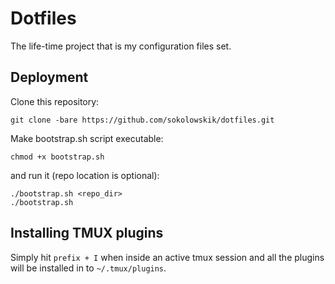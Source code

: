 Dotfiles
========

The life-time project that is my configuration files set.

Deployment
----------

Clone this repository:

```Shell
git clone -bare https://github.com/sokolowskik/dotfiles.git
```

Make bootstrap.sh script executable:

```Shell
chmod +x bootstrap.sh
```

and run it (repo location is optional):

```Shell
./bootstrap.sh <repo_dir>
./bootstrap.sh
```

Installing TMUX plugins
-----------------------

Simply hit `prefix + I` when inside an active tmux session and all the plugins will be installed in to `~/.tmux/plugins`.

